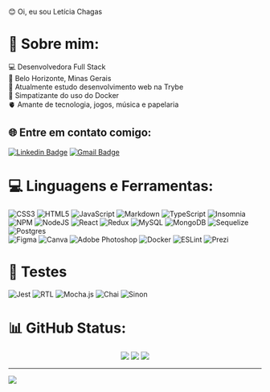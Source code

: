 
😊 Oi, eu sou Letícia Chagas <br>

# 💫 Sobre mim:

💻 Desenvolvedora Full Stack<br>
📍 Belo Horizonte, Minas Gerais<br>
🎒 Atualmente estudo desenvolvimento web na Trybe<br>
🐋 Simpatizante do uso do Docker<br>
🫀 Amante de tecnologia, jogos, música e papelaria<br>


## 🌐 Entre em contato comigo:

[![Linkedin Badge](https://img.shields.io/badge/-LeticiaChagasMarques-blue?style=flat-square&logo=Linkedin&logoColor=white&link=https://www.linkedin.com/in/leticia-chagas-marques/)](https://www.linkedin.com/in/leticia-chagas-marques/) 
[![Gmail Badge](https://img.shields.io/badge/-let942@gmail.com-c14438?style=flat-square&logo=Gmail&logoColor=white&link=mailto:hello@pranjaljain.tech)](mailto:let942@gmail.com)

# 💻 Linguagens e Ferramentas:
![CSS3](https://img.shields.io/badge/css3-%231572B6.svg?style=for-the-badge&logo=css3&logoColor=white) 
![HTML5](https://img.shields.io/badge/html5-%23E34F26.svg?style=for-the-badge&logo=html5&logoColor=white) 
![JavaScript](https://img.shields.io/badge/javascript-%23323330.svg?style=for-the-badge&logo=javascript&logoColor=%23F7DF1E) 
![Markdown](https://img.shields.io/badge/markdown-%23000000.svg?style=for-the-badge&logo=markdown&logoColor=white) 
![TypeScript](https://img.shields.io/badge/typescript-%23007ACC.svg?style=for-the-badge&logo=typescript&logoColor=white) 
![Insomnia](https://img.shields.io/badge/Insomnia-black?style=for-the-badge&logo=insomnia&logoColor=5849BE) 
![NPM](https://img.shields.io/badge/NPM-%23000000.svg?style=for-the-badge&logo=npm&logoColor=white) 
![NodeJS](https://img.shields.io/badge/node.js-6DA55F?style=for-the-badge&logo=node.js&logoColor=white) 
![React](https://img.shields.io/badge/react-%2320232a.svg?style=for-the-badge&logo=react&logoColor=%2361DAFB) 
![Redux](https://img.shields.io/badge/redux-%23593d88.svg?style=for-the-badge&logo=redux&logoColor=white) 
![MySQL](https://img.shields.io/badge/mysql-%2300f.svg?style=for-the-badge&logo=mysql&logoColor=white) 
![MongoDB](https://img.shields.io/badge/MongoDB-%234ea94b.svg?style=for-the-badge&logo=mongodb&logoColor=white)
![Sequelize](https://img.shields.io/badge/sequelize-323330?style=for-the-badge&logo=sequelize&logoColor=blue)
![Postgres](https://img.shields.io/badge/postgres-%23316192.svg?style=for-the-badge&logo=postgresql&logoColor=white) 	
![Figma](https://img.shields.io/badge/figma-%23F24E1E.svg?style=for-the-badge&logo=figma&logoColor=white)
![Canva](https://img.shields.io/badge/Canva-%2300C4CC.svg?style=for-the-badge&logo=Canva&logoColor=white)
![Adobe Photoshop](https://img.shields.io/badge/adobephotoshop-%2331A8FF.svg?style=for-the-badge&logo=adobephotoshop&logoColor=white) 
![Docker](https://img.shields.io/badge/docker-%230db7ed.svg?style=for-the-badge&logo=docker&logoColor=white) 
![ESLint](https://img.shields.io/badge/ESLint-4B3263?style=for-the-badge&logo=eslint&logoColor=white) 
![Prezi](https://img.shields.io/badge/Prezi-%23000000.svg?style=for-the-badge&logo=Prezi&logoColor=white) 

# 🌟 Testes
![Jest](https://img.shields.io/badge/Jest-323330?style=for-the-badge&logo=Jest&logoColor=red)
![RTL](https://img.shields.io/badge/testing%20library-323330?style=for-the-badge&logo=testing-library&logoColor=red)
![Mocha.js](https://img.shields.io/badge/mocha.js-323330?style=for-the-badge&logo=mocha&logoColor=Brown)
![Chai](https://img.shields.io/badge/chai.js-323330?style=for-the-badge&logo=chai&logoColor=red)
![Sinon](https://img.shields.io/badge/sinon.js-323330?style=for-the-badge&logo=sinon)

# 📊 GitHub Status:
<p align="center">
<img src="https://github-readme-stats.vercel.app/api?username=let942&theme=radical&hide_border=false&include_all_commits=true&count_private=false" />
<img src="https://github-readme-streak-stats.herokuapp.com/?user=let942&theme=radical&hide_border=false"/>
<img src="https://github-readme-stats.vercel.app/api/top-langs/?username=let942&theme=radical&hide_border=false&include_all_commits=true&count_private=false&layout=compact"/>
</p>

---
[![](https://visitcount.itsvg.in/api?id=let942&icon=0&color=9)](https://visitcount.itsvg.in)
